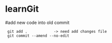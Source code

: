 # learnGit

#add new code into old commit 
```
 git add .            -> need add changes file
 git commit --amend --no-edit
```

